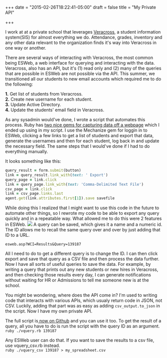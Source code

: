 +++
date = "2015-02-26T18:22:41-05:00"
draft = false
title = "My Private API"

+++

I work at at a private school that leverages [Veracross](http://www.veracross.com/), a student information system(SIS) for almost everything we do. Attendance, grades,  inventory and any other data relevant to the organization finds it's way into Veracross in one way or another.

There are several ways of interacting with Veracross, the most common being ESWeb, a web interface for querying and interacting with the data. Veracross, also has an API, but it's (1) read only and (2) many of the queries that are possible in ESWeb are not possible via the API. This summer, we transitioned all our students to new email accounts which required me to do the following:  

**1.** Get list of students from Veracross.  
**2.** Create new username for each student.  
**3.** Update Active Directory.  
**4.** Update the students' email field in Veracross.   

As any sysadmin would've done, I wrote a script that automates this process. Ruby has [two nice gems for capturing data off a webpage](http://readysteadycode.com/howto-scrape-websites-with-ruby-and-mechanize) which I ended up using in my script. I use the Mechanize gem for loggin in to ESWeb, clicking a few links to get a list of students and export that data, generate the usernames and then for each student, log back in and update the necessary field. The same steps that I would've done if I had to do everything manually. 

It looks something like this:
```ruby
query_result = form.submit(button)
link = query_result.link_with(text: ' Export')
query_page = link.click
link = query_page.link_with(text: 'Comma-Delimited Text File')
csv_page = link.click
link = csv_page.links.last
agent.get(link.attributes.first[1]).save savefile
```
While doing this I realized that I might want to use this code in the future to automate other things, so I rewrote my code to be able to export any query quickly and in a repeatable way. What allowed me to do this were 2 features in ESWeb.
<img src="vc_exportandsave.png"  />
A query can be saved, which gives it a name and a numeric id. The ID allows me to recall the same query over and over by just adding that ID to a URL.
```
esweb.asp?WCI=Results&Query=139187
```
All I need to do to get a different query is to change the ID.
I can then click export and save that query as a CSV file and then process the data further. Now I have all sorts of useful queries to save the data. For example, by writing a query that prints out any new students or new hires in Veracross, and then checking those results every day, I can generate notifications without waiting for HR or Admissions to tell me someone new is at the school. 

You might be wondering, where does the API come in? 
I'm used to writing code that interacts with various APIs, which usualy return code in JSON, not CSV. Luckily, adding that part was as easy as adding ```csv_output.to_json``` in the script. Now I have my own private API. 

The full script is[ now on Github](https://github.com/groob/vquery) and you can use it too. To get the result of a query, all you have to do is run the script with the query ID as an argument.   
```ruby ./vquery.rb 139187```

Any ESWeb user can do that. 
If you want to save the results to a csv file, use vquery_csv.rb instead.    
```ruby ./vquery_csv 139187 > my_spreadsheet.csv``` 
